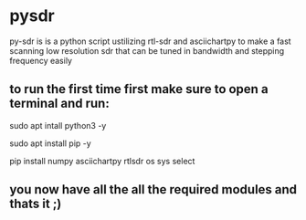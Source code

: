 # pysdr


py-sdr is is a python script ustilizing rtl-sdr and asciichartpy to make a fast scanning low resolution sdr that can be tuned in bandwidth and stepping frequency easily
## to run the first time first make sure to open a terminal and run: ##

sudo apt intall python3 -y

sudo apt install pip -y

pip install numpy asciichartpy rtlsdr os sys select 

## you now have all the all the required modules and thats it ;) ##

